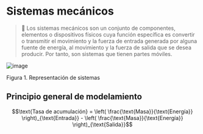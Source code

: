 # Sistemas mecánicos 
> 🔑 Los sistemas mecánicos son un conjunto de componentes, elementos o dispositivos físicos cuya función específica es convertir o transmitir el movimiento y la fuerza de entrada generada por alguna fuente de energía, al movimiento y la fuerza de salida que se desea producir. Por tanto, son sistemas que tienen partes móviles.

![image](https://github.com/user-attachments/assets/b709b76f-9a0b-42e8-9ae2-c3b98cc9705c)

Figura 1. Representación de sistemas 

## Principio general de modelamiento 
$$\text{Tasa de acumulación} = \left( \frac{\text{Masa}}{\text{Energía}} \right)_{\text{Entrada}} - \left( \frac{\text{Masa}}{\text{Energía}} \right)_{\text{Salida}}$$
